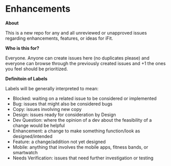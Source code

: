 # Enhancements

__About__

This is a new repo for any and all unreviewed or unapproved issues regarding enhancements, features, or ideas for iFit.

__Who is this for?__

Everyone. Anyone can create issues here (no duplicates please) and everyone can browse through the previously created issues and +1 the ones you feel should be prioritized.

__Definitoin of Labels__

Labels will be generally interpreted to mean:
* Blocked: waiting on a related issue to be considered or implemented
* Bug: issues that might also be considered bugs
* Copy: issues involving new copy
* Design: issues ready for consideration by Design
* Dev Question: where the opinion of a dev about the feasibility of a change would be helpful
* Enhancement: a change to make something function/look as designed/intended
* Feature: a change/addition not yet designed
* Mobile: anything that involves the mobile apps, fitness bands, or smartwatch
* Needs Verification: issues that need further investigation or testing
